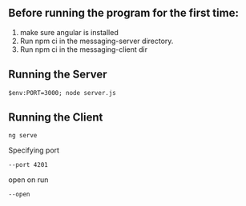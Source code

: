 
## Before running the program for the first time:

1. make sure angular is installed
2. Run npm ci in the messaging-server directory.
3. Run npm ci in the messaging-client dir


## Running the Server

    $env:PORT=3000; node server.js


## Running the Client

    ng serve

Specifying port

    --port 4201

open on run

    --open